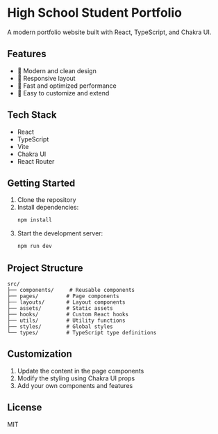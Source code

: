 # High School Student Portfolio

A modern portfolio website built with React, TypeScript, and Chakra UI.

## Features

- 🎨 Modern and clean design
- 📱 Responsive layout
- 🚀 Fast and optimized performance
- 🎯 Easy to customize and extend

## Tech Stack

- React
- TypeScript
- Vite
- Chakra UI
- React Router

## Getting Started

1. Clone the repository
2. Install dependencies:
   ```bash
   npm install
   ```
3. Start the development server:
   ```bash
   npm run dev
   ```

## Project Structure

```
src/
├── components/     # Reusable components
├── pages/         # Page components
├── layouts/       # Layout components
├── assets/        # Static assets
├── hooks/         # Custom React hooks
├── utils/         # Utility functions
├── styles/        # Global styles
└── types/         # TypeScript type definitions
```

## Customization

1. Update the content in the page components
2. Modify the styling using Chakra UI props
3. Add your own components and features

## License

MIT
